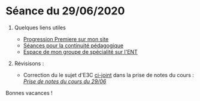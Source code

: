# Séance du 29/06/2020


1. Quelques liens utiles 
   * [Progression Premiere sur mon site](http://www.frederic-junier.org/Premiere2020/Progression/Premiere_2020.html)
   * [Séances pour la continuité pédagogique](https://frederic-junier.github.io/Premiere/)
   * [Espace de mon groupe de spécialité sur l'ENT](https://le-parc.ent.auvergnerhonealpes.fr/classes/premiere-specialite-maths/groupejunier/)


2. Révisisons :
   * Correction du le sujet d'E3C [ci-joint](../E3C/MATHG-33231-1026.pdf) dans la prise de notes du cours :  _[Prise de notes du cours du 29/06](notes/2020-06-29-Note-08-55.pdf)_


Bonnes vacances !